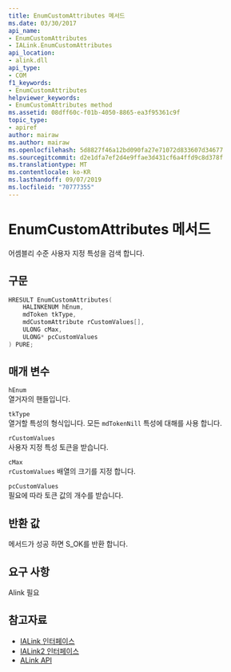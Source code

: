 ```yaml
---
title: EnumCustomAttributes 메서드
ms.date: 03/30/2017
api_name:
- EnumCustomAttributes
- IALink.EnumCustomAttributes
api_location:
- alink.dll
api_type:
- COM
f1_keywords:
- EnumCustomAttributes
helpviewer_keywords:
- EnumCustomAttributes method
ms.assetid: 08dff60c-f01b-4050-8865-ea3f95361c9f
topic_type:
- apiref
author: mairaw
ms.author: mairaw
ms.openlocfilehash: 5d8827f46a12bd090fa27e71072d833607d34677
ms.sourcegitcommit: d2e1dfa7ef2d4e9ffae3d431cf6a4ffd9c8d378f
ms.translationtype: MT
ms.contentlocale: ko-KR
ms.lasthandoff: 09/07/2019
ms.locfileid: "70777355"
---
```

# <a name="enumcustomattributes-method"></a>EnumCustomAttributes 메서드
어셈블리 수준 사용자 지정 특성을 검색 합니다.  
  
## <a name="syntax"></a>구문  
  
```cpp  
HRESULT EnumCustomAttributes(  
    HALINKENUM hEnum,  
    mdToken tkType,  
    mdCustomAttribute rCustomValues[],  
    ULONG cMax,  
    ULONG* pcCustomValues  
) PURE;  
```  
  
## <a name="parameters"></a>매개 변수  
 `hEnum`  
 열거자의 핸들입니다.  
  
 `tkType`  
 열거할 특성의 형식입니다. 모든 `mdTokenNill` 특성에 대해를 사용 합니다.  
  
 `rCustomValues`  
 사용자 지정 특성 토큰을 받습니다.  
  
 `cMax`  
 `rCustomValues` 배열의 크기를 지정 합니다.  
  
 `pcCustomValues`  
 필요에 따라 토큰 값의 개수를 받습니다.  
  
## <a name="return-value"></a>반환 값  
 메서드가 성공 하면 S_OK를 반환 합니다.  
  
## <a name="requirements"></a>요구 사항  
 Alink 필요  
  
## <a name="see-also"></a>참고자료

- [IALink 인터페이스](ialink-interface.md)
- [IALink2 인터페이스](ialink2-interface.md)
- [ALink API](index.md)
